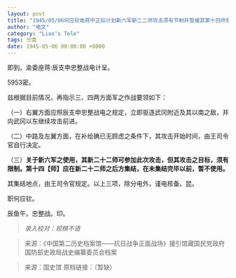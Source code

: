```yaml
---
layout: post
title: "1945/05/06何应钦电蒋中正拟计划新六军新二二师攻击须有节制并暂缓其第十四师使用"
author: "电文"
category: "Liao's Tele"
tags: 分类
date: 1945-05-06 00:00:00 +0000
---
```

即到。渝委座蒋:辰支申忠整战电计呈。

5953密。

兹根据目前情况，再指示三、四两方面军之作战要领如下：

（一）右翼方面应照辰支申忠整战电之规定，立即驱逐武冈附近及其以南之敌，并向武冈以东继续攻击前进。

（二）中路及左翼方面，在补给确已无顾虑之条件下，其攻击开始时间，由王司令官自行决定。

（三）**关于新六军之使用，其新二十二师可参加此次攻击，但其攻击之目标，须有限制。第十四【师】应在新二十二师之后方集结，在未集结完毕以前，暂不使用。**

其集结地点，由王司令官规定。以上三项，除分电外，谨电核备。昆。

职何应钦。

辰鱼午。忠整战。印。


>*录入校对：观棋不语*

> 来源：《中国第二历史档案馆——抗日战争正面战场》援引馆藏国民党政府国防部史政局战史编纂委员会档案

> 来源：国史馆 原档链接：（暂缺）